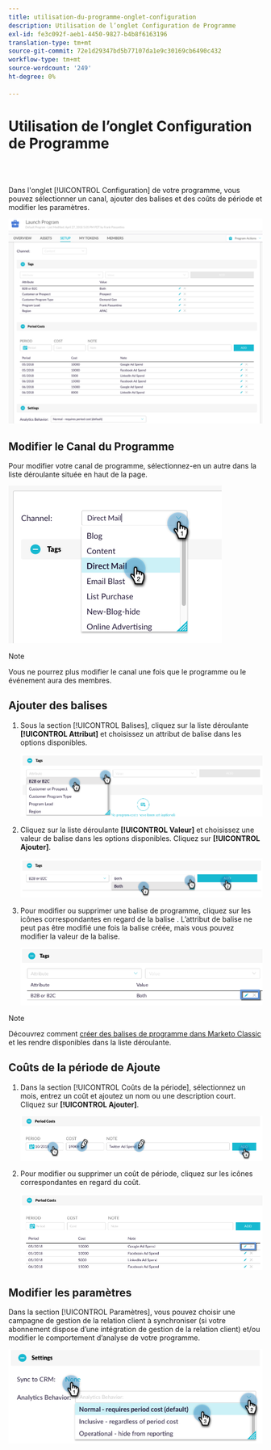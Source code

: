 ```yaml
---
title: utilisation-du-programme-onglet-configuration
description: Utilisation de l’onglet Configuration de Programme
exl-id: fe3c092f-aeb1-4450-9827-b4b8f6163196
translation-type: tm+mt
source-git-commit: 72e1d29347bd5b77107da1e9c30169cb6490c432
workflow-type: tm+mt
source-wordcount: '249'
ht-degree: 0%

---
```


# Utilisation de l’onglet Configuration de Programme

<br> 

Dans l&#39;onglet [!UICONTROL Configuration] de votre programme, vous pouvez sélectionner un canal, ajouter des balises et des coûts de période et modifier les paramètres.

![Image un](/help/sky/assets/programs/using-the-program-setup-tab/using-the-program-setup-tab-1.png)

## Modifier le Canal du Programme

Pour modifier votre canal de programme, sélectionnez-en un autre dans la liste déroulante située en haut de la page.

![Image 2](/help/sky/assets/programs/using-the-program-setup-tab/using-the-program-setup-tab-2.png)

>[!NOTE]
>
>Vous ne pourrez plus modifier le canal une fois que le programme ou le événement aura des membres.

## Ajouter des balises

1. Sous la section [!UICONTROL Balises], cliquez sur la liste déroulante **[!UICONTROL Attribut]** et choisissez un attribut de balise dans les options disponibles.

   ![Image trois](/help/sky/assets/programs/using-the-program-setup-tab/using-the-program-setup-tab-3.png)

1. Cliquez sur la liste déroulante **[!UICONTROL Valeur]** et choisissez une valeur de balise dans les options disponibles. Cliquez sur **[!UICONTROL Ajouter]**.

   ![Image 4](/help/sky/assets/programs/using-the-program-setup-tab/using-the-program-setup-tab-4.png)

1. Pour modifier ou supprimer une balise de programme, cliquez sur les icônes correspondantes en regard de la balise . L’attribut de balise ne peut pas être modifié une fois la balise créée, mais vous pouvez modifier la valeur de la balise.

   ![Image 5](/help/sky/assets/programs/using-the-program-setup-tab/using-the-program-setup-tab-5.png)

>[!NOTE]
>
>Découvrez comment [créer des balises de programme dans Marketo Classic](https://docs.marketo.com/display/public/DOCS/Create+a+New+Program+Tag+and+Tag+Values) et les rendre disponibles dans la liste déroulante.

## Coûts de la période de Ajoute

1. Dans la section [!UICONTROL Coûts de la période], sélectionnez un mois, entrez un coût et ajoutez un nom ou une description court. Cliquez sur **[!UICONTROL Ajouter]**.

   ![Image six](/help/sky/assets/programs/using-the-program-setup-tab/using-the-program-setup-tab-6.png)

1. Pour modifier ou supprimer un coût de période, cliquez sur les icônes correspondantes en regard du coût.

   ![Image sept](/help/sky/assets/programs/using-the-program-setup-tab/using-the-program-setup-tab-7.png)

## Modifier les paramètres

Dans la section [!UICONTROL Paramètres], vous pouvez choisir une campagne de gestion de la relation client à synchroniser (si votre abonnement dispose d’une intégration de gestion de la relation client) et/ou modifier le comportement d’analyse de votre programme.

![Image huit](/help/sky/assets/programs/using-the-program-setup-tab/using-the-program-setup-tab-8.png)
